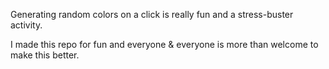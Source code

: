Generating random colors on a click is really fun and a stress-buster activity.

I made this repo for fun and everyone & everyone is more than welcome to make this better.